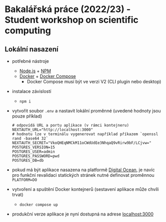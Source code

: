 # Bakalářská práce (2022/23) - Student workshop on scientific computing

## Lokální nasazení

- potřebné nástroje

  - [Node.js](https://nodejs.org/en) + [NPM](https://www.npmjs.com/)
  - [Docker](https://www.docker.com/) + [Docker Compose](https://docs.docker.com/compose/)
    - Docker Compose musí být ve verzi V2 (CLI plugin nebo desktop)

- instalace závislostí

  - `npm i`

- vytvořit soubor `.env` a nastavit lokální proměnné (uvedené hodnoty jsou pouze příklad)

  ```env
  # odpovídá URL a portu aplikace (v rámci kontejneru)
  NEXTAUTH_URL="http://localhost:3000"
  # hodnotu lze v terminálu vygenerovat například příkazem `openssl rand -base64 32`
  NEXTAUTH_SECRET="VkoQHEqNMCkM11oCWdUdEe3NhqaQ9vRirw9bF/LCjvw="
  POSTGRES_VERSION=15
  POSTGRES_USER=admin
  POSTGRES_PASSWORD=pwd
  POSTGRES_DB=db
  ```

- pokud má být aplikace nasazena na platformě [Digital Ocean](https://www.digitalocean.com/), je navíc pro funkční revalidaci statických stránek nutné definovat proměnnou `PLATFORM=DO`

- vytvoření a spuštění Docker kontejnerů (sestavení aplikace může chvíli trvat)

  - `docker compose up`

- produkční verze aplikace je nyní dostupná na adrese [localhost:3000](http://localhost:3000/)
